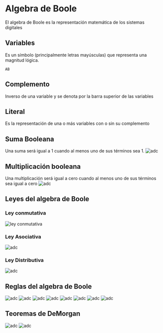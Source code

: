 # Algebra de Boole
El algebra de Boole es la representación matemática de los sistemas digitales 
## Variables
Es un símbolo (principalmente letras mayúsculas) que representa una magnitud lógica.
```
AB
```
## Complemento
Inverso de una variable y se denota por la barra superior de las variables 
## Literal
Es la representación de una o más variables con o sin su complemento
## Suma Booleana
Una suma será igual a 1 cuando al menos uno de sus términos sea 1.
![adc](images/SumaBooleana.png)
## Multiplicación booleana
Una multiplicación será igual a cero cuando al menos uno de sus términos sea igual a cero
![adc](images/MultiplicacionBooleana.png)
## Leyes del algebra de Boole
### Ley conmutativa 
![ley conmutativa](images/Leyconmutativa.png)
### Ley Asociativa
![adc](images/LeyAsociativa.png)
### Ley Distributiva
![adc](images/LeyDistributiva.png)
## Reglas del algebra de Boole
![adc](images/Reglas1_2.png)
![adc](images/Regla3_4.png)
![adc](images/Regla5_6.png)
![adc](images/Regla7_8.png)
![adc](images/Regla9.png)
![adc](images/Regla10.png)
![adc](images/Regla11.png)
![adc](images/Regla12.png)
## Teoremas de DeMorgan
![adc](images/DeMorgan1.png)
![adc](images/DeMorgan2.png)

